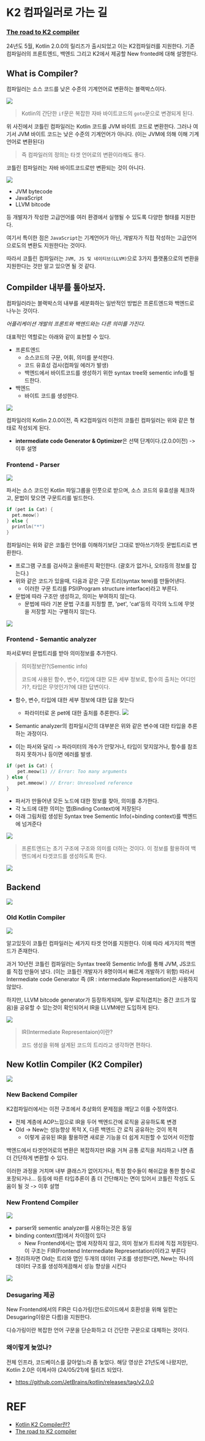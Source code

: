# K2 컴파일러로 가는 길

### [The road to K2 compiler](https://www.youtube.com/watch?v=iTdJJq_LyoY)

24년도 5월, Kotlin 2.0.0의 릴리즈가 출시되었고 이는 K2컴파일러를 지원한다. 기존 컴파일러의 프론트엔드, 백엔드 그리고 K2에서 제공할 New fronted에 대해 설명한다.

## What is Compiler?

컴파일러는 소스 코드를 낮은 수준의 기계언어로 변환하는 블랙박스이다.

![](https://velog.velcdn.com/images/cksgodl/post/39a183ed-f988-45fa-911d-6d7215daca94/image.png)


> Kotlin의 간단한 `if`문은 복잡한 자바 바이트코드의 `goto`문으로 변경되게 된다.

위 사진에서 코틀린 컴파일러는 Kotlin 코드를 JVM 바이트 코드로 변환한다. 그러나 여기서 JVM 바이트 코드는 낮은 수준의 기계언어가 아니다. (이는 JVM에 의해 이해 기계 언어로 변환된다)

> 즉 컴파일러의 정의는 타겟 언어로의 변환이라해도 좋다.

코틀린 컴파일러는 자바 바이트코드로만 변환되는 것이 아니다.

![](https://velog.velcdn.com/images/cksgodl/post/ba7c3f31-ac76-4304-88c9-0c35cb576e7a/image.png)

- JVM bytecode
- JavaScript
- LLVM bitcode

등 개발자가 작성한 고급언어를 여러 환경에서 실행될 수 있도록 다양한 형태를 지원한다.

여기서 특이한 점은 `JavaScript`는 기계언어가 아닌, 개발자가 직접 작성하는 고급언어으로도의 변환도 지원한다는 것이다.

따라서 코틀린 컴파일러는 `JVM, JS 및 네이티브(LLVM)`으로 3가지 플랫폼으로의 변환을 지원한다는 것만 알고 있으면 될 것 같다.

## Compilder 내부를 톺아보자.

컴파일러라는 블랙박스의 내부를 세분화하는 일반적인 방법은 프론트엔드와 백엔드로 나누는 것이다.

_어플리케이션 개발의 프론트와 백엔드와는 다른 의미를 가진다._

대표적인 역할로는 아래와 같이 표현할 수 있다.

- 프론트엔드
  - 소스코드의 구문, 어휘, 의미를 분석한다.
  - 코드 유효성 검사(컴파일 에러가 발생)
  - 백엔드에서 바이트코드를 생성하기 위한 syntax tree와 sementic info를 빌드한다.
- 백엔드
  - 바이트 코드를 생성한다.

![](https://velog.velcdn.com/images/cksgodl/post/2e06674b-d3f6-4183-b941-b08c1cf9459f/image.png)

컴파일러의 Kotlin 2.0.0이전, 즉 K2컴파일러 이전의 코틀린 컴파일러는 위와 같은 형태로 작성되게 된다.

- **intermediate code Generator & Optimizer**은 선택 단계이다.(2.0.0이전) -> 이후 설명

### Frontend - Parser

![](https://velog.velcdn.com/images/cksgodl/post/20b9b486-9389-4dfd-bd87-7eeac1045b3d/image.png)

파서는 소스 코드인 Kotlin 파일그룹을 인풋으로 받으며, 소스 코드의 유효성을 체크하고, 문법이 맞으면 구문트리를 빌드한다.

```kotlin
if (pet is Cat) {
  pet.meow()
} else {
  println("*")
}
```

컴파일러는 위와 같은 코틀린 언어를 이해하기보단 그대로 받아쓰기하듯 문법트리로 변환한다.

- 프로그램 구조를 검사하고 올바른지 확인한다. (괄호가 없거나, 오타등의 정보를 잡는다.)
- 위와 같은 코드가 있을때, 다음과 같은 구문 트리(syntax tere)를 만들어낸다.
  - 이러한 구문 트리를 PSI(Program structure interface)라고 부른다.
- 문법에 따라 구조만 생성하고, 의미는 부여하지 않는다.
  - 문법에 따라 기본 문법 구조를 지정할 뿐, 'pet', 'cat'등의 각각의 노드에 무엇을 저장할 지는 구별하지 않는다.

![](https://velog.velcdn.com/images/cksgodl/post/17483541-f2ac-40d7-9966-a338e054f08c/image.png)

### Frontend - Semantic analyzer

파서로부터 문법트리를 받아 의미정보를 추가한다.

> 의미정보란?(Sementic info)
>
> 코드에 사용된 함수, 변수, 타입에 대한 모든 세부 정보로, 함수의 출처는 어디인가?, 타입은 무엇인가?에 대한 답변이다.

- 함수, 변수, 타입에 대한 세부 정보에 대한 답을 찾는다

  - 파라미터로 온 pet에 대한 출처를 추론한다.
	![](https://velog.velcdn.com/images/cksgodl/post/a24992c2-9212-471c-ac02-168dd385e556/image.png)

- Semantic analyzer의 컴파일시간의 대부분은 위와 같은 변수에 대한 타입을 추론하는 과정이다.
- 이는 파서와 달리 -> 파라미터의 개수가 안맞거나, 타입이 맞지않거나, 함수를 참조하지 못하거나 등이면 에러를 발생.

```kotlin
if (pet is Cat) {
    pet.meow(1) // Error: Too many arguments
} else {
    pet.mmeow() // Error: Unresolved reference
}
```

- 파서가 만들어낸 모든 노드에 대한 정보를 찾아, 의미를 추가한다.
- 각 노드에 대한 의미는 맵(Binding Context)에 저장된다
- 아래 그림처럼 생성된 Syntax tree Sementic Info(=binding context)를 백엔드에 넘겨준다

![](https://velog.velcdn.com/images/cksgodl/post/7b0b078d-e0f6-49e0-af34-108f49a8d1bc/image.png)

> 프론트엔드는 초기 구조에 구조와 의미를 더하는 것이다. 이 정보를 활용하여 백엔드에서 타겟코드를 생성하도록 한다.

![](https://velog.velcdn.com/images/cksgodl/post/093ba468-30c4-44eb-acd3-5da55d80302b/image.png)

## Backend

![](https://velog.velcdn.com/images/cksgodl/post/ea56b786-802b-46fb-b5cc-906821288e84/image.png)

### Old Kotlin Compiler

![](https://velog.velcdn.com/images/cksgodl/post/fc702a59-29c9-49b9-af86-d387033a3943/image.png)

알고있듯이 코틀린 컴파일러는 세가지 타겟 언어를 지원한다. 이에 따라 세가지의 백엔드가 존재한다.

과거 10년전 코틀린 컴파일러는 Syntax tree와 Sementic Info를 통해 JVM, JS코드를 직접 만들어 냈다. (이는 코틀린 개발자가 8명이여서 빠르게 개발하기 위함) 따라서 Intermediate code Generator 즉 (IR : intermediate Representation)은 사용하지 않았다.

하지만, LLVM bitcode generator가 등장하게되며, 일부 로직(겹치는 중간 코드가 많음)을 공유할 수 있는것이 확인되어서 IR을 LLVM에만 도입하게 된다.

![](https://velog.velcdn.com/images/cksgodl/post/361235c8-feaa-4e8d-b0fc-7cfa6485abb0/image.png)

> IR(Intermediate Representaion)이란?
>
> 코드 생성을 위해 설계된 코드의 트리라고 생각하면 편하다.

## New Kotlin Compiler (K2 Compiler)

![](https://velog.velcdn.com/images/cksgodl/post/96584b25-0c96-4dae-8681-2e732c6f45a2/image.png)

### New Backend Compiler

K2컴파일러에서는 이전 구조에서 추상화의 문제점을 깨닫고 이를 수정하였다.

- 전체 계층에 AOP느낌으로 IR을 두어 백엔드간에 로직을 공유하도록 변경
- Old -> New는 성능향상 목적 X, 다른 백엔드 간 로직 공유하는 것이 목적
  - 이렇게 공유된 IR을 활용하면 새로운 기능을 더 쉽게 지원할 수 있어서 이전함

백엔드에서 타겟언어로의 변환은 복잡하지만 IR을 거쳐 공통 로직을 처리하고 나면 좀 더 간단하게 변환할 수 있다.

이러한 과정을 거치며 내부 클래스가 없어지거나, 특정 함수들이 해쉬값을 통한 함수로 포장되거나... 등등에 따른 타입추론이 좀 더 간단해지는 면이 있어서 코틀린 작성도 도움이 될 것 -> 이후 설명

### New Frontend Compiler

![](https://velog.velcdn.com/images/cksgodl/post/347253c0-5a97-447a-b201-27bb5c6212a2/image.png)

- parser와 sementic analyzer를 사용하는것은 동일
- binding context(맵)에서 차이점이 있다
  - New Frontend에서는 맵에 저장하지 않고, 의미 정보가 트리에 직접 저장된다. 이 구조는 FIR(Frontend Intermediate Representation)이라고 부른다
- 정리하자면 Old는 트리와 맵인 두개의 데이터 구조를 생성한다면, New는 하나의 데이터 구조를 생성하게끔해서 성능 향상을 시킨다

![](https://velog.velcdn.com/images/cksgodl/post/b2cfa0b4-df42-4a85-987c-0ca4fc447576/image.png)

### Desugaring 제공

New Frontend에서의 FIR은 디슈가링(안드로이드에서 호환성을 위해 일컫는 Desugaring이랑은 다름)을 지원한다.

디슈가링이란 복잡한 언어 구문을 단순화하고 더 간단한 구문으로 대체하는 것이다.

### 왜이렇게 늦었나?

전체 인프라, 코드베이스를 갈아엎느라 좀 늦었다. 해당 영상은 21년도에 나왔지만, Kotlin 2.0은 이제서야 (24/05/21)에 릴리즈 되었다.

- https://github.com/JetBrains/kotlin/releases/tag/v2.0.0

# REF

- [Kotlin K2 Compiler란?](https://munseong.dev/kotlin/k2compiler/#31-old-frontend)
- [The road to K2 compiler](https://www.youtube.com/watch?v=iTdJJq_LyoY)
